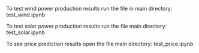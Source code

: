 To test wind power production results run the file in main directory:
test_wind.ipynb

To test solar power production results run the file main directory:
test_solar.ipynb

To see price prediction results open the file main directory:
test_price.ipynb
